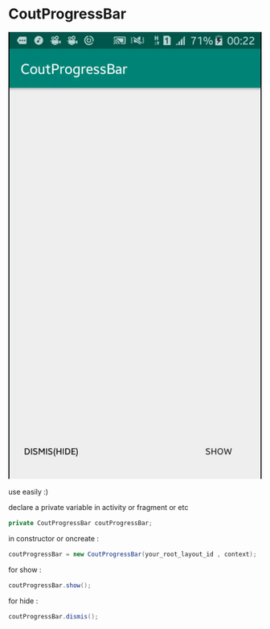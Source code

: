 # CoutProgressBar
![](coutgif.gif)

use easily :)

declare a private variable in activity or fragment or etc
```java
private CoutProgressBar coutProgressBar;
```
in constructor or oncreate :
```java
coutProgressBar = new CoutProgressBar(your_root_layout_id , context);
```
for show :
```java
coutProgressBar.show();
```
for hide :
```java
coutProgressBar.dismis();
```
